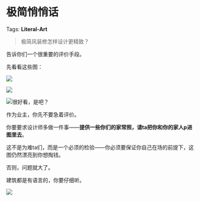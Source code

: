 # 极简悄悄话

Tags: **Literal-Art**

> 极简风装修怎样设计更精致？



告诉你们一个很重要的评价手段。

先看看这些图：

![](https://pica.zhimg.com/50/v2-bda8c2a6f44035c98c9c731df94d49c8_720w.jpg?source=2c26e567)  


![](https://picx.zhimg.com/50/v2-85f9cbfde1248ef6fd422bffd3abf109_720w.jpg?source=2c26e567)  


![](https://picx.zhimg.com/50/v2-15a708b11b8be09631ff835dadbc8a9d_720w.jpg?source=2c26e567)很好看，是吧？

作为业主，你先不要急着评价。

你要要求设计师多做一件事——**提供一些你们的家常照，请ta把你和你的家人p进图里去**。

这不是为难ta们，而是一个必须的检验——你必须要保证你自己在场的前提下，这图仍然漂亮到你想掏钱。

否则，问题就大了。

建筑都是有语言的，你要仔细听。

![](https://picx.zhimg.com/50/v2-d849b66537005fc828888483d249436f_720w.jpg?source=2c26e567)

